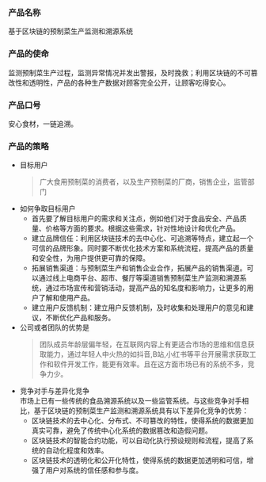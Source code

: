 ### 产品名称
基于区块链的预制菜生产监测和溯源系统
### 产品的使命
监测预制菜生产过程，监测异常情况并发出警报，及时挽救；利用区块链的不可篡改性和透明性，产品的各种生产数据对顾客完全公开，让顾客吃得安心。
### 产品口号
安心食材，一链追溯。
### 产品的策略
* 目标用户
    > 广大食用预制菜的消费者，以及生产预制菜的厂商，销售企业，监管部门
* 如何争取目标用户
    * 首先要了解目标用户的需求和关注点，例如他们对于食品安全、产品质量、价格等方面的要求。根据这些需求，针对性地设计和优化产品。
	* 建立品牌信任：利用区块链技术的去中心化、可追溯等特点，建立起一个可信的品牌形象。同时要不断优化技术方案和系统流程，提高产品的质量和安全性，为用户提供更可靠的保障。
	* 拓展销售渠道：与预制菜生产和销售企业合作，拓展产品的销售渠道。可以通过线上电商平台、超市、餐厅等渠道销售预制菜生产监测和溯源系统，通过市场宣传和营销活动，提高产品的知名度和影响力，让更多的用户了解和使用产品。
	* 建立用户反馈机制：建立用户反馈机制，及时收集和处理用户的意见和建议，不断优化产品和服务。
* 公司或者团队的优势是  
    > 团队成员年龄层偏年轻，在互联网内容上有更适合市场的思维和信息获取能力，通过年轻人中火热的如抖音,B站,小红书等平台开展需求获取工作和软件开发工作，能更有效率。且在这方面市场已有的系统不多，竞争力少。
* 竞争对手与差异化竞争  
市场上已有一些传统的食品溯源系统以及一些监管系统。与这些竞争对手相比，基于区块链的预制菜生产监测和溯源系统具有以下差异化竞争的优势：
    * 区块链技术的去中心化、分布式、不可篡改的特性，使得系统的数据更加真实可靠，避免了传统中心化系统的数据篡改和造假问题。
    * 区块链技术的智能合约功能，可以自动化执行预设规则和流程，提高了系统的自动化程度和效率。
    * 区块链技术的透明化和公开化特性，使得系统的数据更加透明和可信，增强了用户对系统的信任感和参与度。